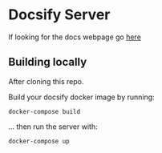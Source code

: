 Docsify Server
==============

If looking for the docs webpage go [here](https://cluster-docs.isg.siue.edu/)

## Building locally

After cloning this repo.

Build your docsify docker image by running:

```
docker-compose build
```

... then run the server with:

```
docker-compose up
```
